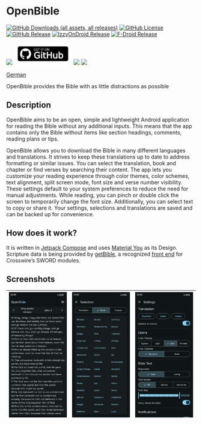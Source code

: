 # OpenBible
[![GitHub Downloads (all assets, all releases)](https://img.shields.io/github/downloads/SchweGELBin/OpenBible2/total)](https://github.com/SchweGELBin/OpenBible2/releases)
[![GitHub License](https://img.shields.io/github/license/SchweGELBin/OpenBible2)](../LICENSE)
[![GitHub Release](https://img.shields.io/github/v/release/SchweGELBin/OpenBible2)](https://github.com/SchweGELBin/OpenBible2/releases/latest)
[![IzzyOnDroid Release](https://img.shields.io/endpoint?url=https://apt.izzysoft.de/fdroid/api/v1/shield/com.schwegelbin.openbible)](https://apt.izzysoft.de/packages/com.schwegelbin.openbible)
[![F-Droid Release](https://img.shields.io/f-droid/v/com.schwegelbin.openbible)](https://f-droid.org/packages/com.schwegelbin.openbible)

[<img src="https://play.google.com/intl/en_us/badges/images/generic/en_badge_web_generic.png" height="60">](https://play.google.com/store/apps/details?id=com.schwegelbin.openbible)
[<img src="https://raw.githubusercontent.com/SchweGELBin/artwork/refs/heads/main/badges/get-it-on-github.png" height="60">](https://github.com/SchweGELBin/OpenBible2/releases/latest)
[<img src="https://gitlab.com/IzzyOnDroid/repo/-/raw/master/assets/IzzyOnDroid.png" height="60">](https://apt.izzysoft.de/packages/com.schwegelbin.openbible)
[<img src="https://f-droid.org/badge/get-it-on.png" height="60">](https://f-droid.org/packages/com.schwegelbin.openbible)

[German](./README_DE.md)

<!-- ../metadata/en-US/short_description.txt -->
OpenBible provides the Bible with as little distractions as possible

## Description
<!-- ../metadata/en-US/full_description.txt -->
OpenBible aims to be an open, simple and lightweight Android application for reading the Bible without any additional inputs. This means that the app contains only the Bible without items like section headings, comments, reading plans or tips.

OpenBible allows you to download the Bible in many different languages and translations. It strives to keep these translations up to date to address formatting or similar issues.
You can select the translation, book and chapter or find verses by searching their content.
The app lets you customize your reading experience through color themes, color schemes, text alignment, split screen mode, font size and verse number visibility.
These settings default to your system preferences to reduce the need for manual adjustments.
While reading, you can pinch or double click the screen to temporarily change the font size. Additionally, you can select text to copy or share it.
Your settings, selections and translations are saved and can be backed up for convenience.

## How does it work?
It is written in [Jetpack Compose](https://developer.android.com/compose) and uses [Material You](https://m3.material.io) as its Design.
Scripture data is being provided by [getBible](https://getbible.life/docs), a recognized [front end](https://wiki.crosswire.org/Frontends:getBible) for Crosswire’s SWORD modules.

## Screenshots
| ![](../metadata/en-US/images/phoneScreenshots/1.png) | ![](../metadata/en-US/images/phoneScreenshots/2.png) | ![](../metadata/en-US/images/phoneScreenshots/3.png) |
|------------------------------------------------------|------------------------------------------------------|------------------------------------------------------|

